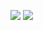 
![](./POS%20M1/anh%201%20M1%20.png?raw=true)
![](./Guide%20By%20Business%20Flow/POS%20M1/top%201%20.png?raw=true)
